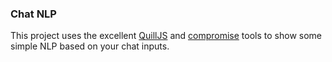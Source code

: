 ### Chat NLP

This project uses the excellent [QuillJS](https://quilljs.com/) and [compromise](https://github.com/spencermountain/compromise) tools to show some simple NLP based on your chat inputs.
